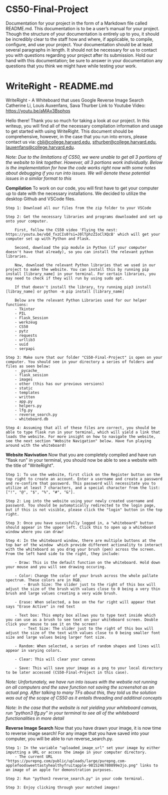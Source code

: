 # CS50-Final-Project
Documentation for your project in the form of a Markdown file called README.md. This documentation is to be a user’s manual for your project. Though the structure of your documentation is entirely up to you, it should be incredibly clear to the staff how and where, if applicable, to compile, configure, and use your project. Your documentation should be at least several paragraphs in length. It should not be necessary for us to contact you with questions regarding your project after its submission. Hold our hand with this documentation; be sure to answer in your documentation any questions that you think we might have while testing your work.

# WriteRight - README.md
WriteRight - A Whiteboard that uses Google Reverse Image Search
Catherine Li, Louis Auxenfans, Sava Thurber
Link to Youtube Video: https://youtu.be/aMAx3Bsphqs

Hello there! Thank you so much for taking a look at our project. In this writeup, you will find all of the necessary compilation information and usage to get started with using WriteRight. This document should be comprehensive, however, in the case that you run into errors, please contact us via: cbli@college.harvard.edu, sthurber@college.harvard.edu, lauxenfans@college.harvard.edu.

*Note: Due to the limitations of CS50, we were unable to get all 3 portions of the website to link together. However, all 3 portions work individually. Below is the implementation for how the code works right now with some notes about debugging if you run into issues. We will denote these potential issues in a similar format to this*

**Compilation**
    To work on our code, you will first have to get your computer up to date with the necessary installations. We decided to utilize the desktop Github and VSCode files. 

    Step 1: Download all our files from the zip folder to your VSCode 
    
    Step 2: Get the necessary libraries and programs downloaded and set up onto your computer.

        First, follow the CS50 video 'Flying the nest: https://youtu.be/vQd_fxzCIs0?si=J0lTphzZIoClXQcB' which will get your computer set up with Python and Flask. 
   
        Second, download the pip module in Python (if your computer doesn't have that already), so you can install the relevant python libraries.
        
        Now, download the relevant Python libraries that we used in our project to make the website. You can install this by running pip install [library_name] in your terminal. For certain libraries, you may need to check if they will run by using sudo apt.

        If that doesn't install the library, try running pip3 install [libray_name] or python -m pip install [library_name]

        Below are the relevant Python Libraries used for our helper functions:
        - Tkinter 
        - PIL
        - Flask_Session
        - werkzeug 
        - CS50
        - pytz 
        - requests 
        - urllib3 
        - uuid
        - serpapi

    Step 3: Make sure that our folder "CS50-Final-Project" is open on your computer. You should see in your directory a series of folders and files as seen below:
        - _pycache_
        - flask_session
        - images
        - other (this has our previous versions)
        - static
        - templates
        - written
        - app.py
        - helpers.py
        - lfg.py
        - reverse_search.py
        - whiteboard.db
        
    Step 4: Assuming that all of these files are correct, you should be able to type flask run in your terminal, which will yield a link that loads the website. For more insight on how to navigate the website, see the next section "Website Navigation" below. Have fun playing around with the whiteboard!

**Website Navivation**
    Now that you are completely compiled and have run "flask run" in your terminal, you should now be able to see a website with the title of "WriteRight".

    Step 1: To use the website, first click on the Register button on the top right to create an account. Enter a username and create a password and re-confirm that password. This password will necessitate you to utilize at least 7 characters, and a special character from the list: ["!", "@", "$", "%", "#", "&"].

    Step 2: Log into the website using your newly created username and password. You should be automatically redirected to the login page, but if this is not visible, please click the "login" button in the top right.

    Step 3: Once you have sucessfully logged in, a "whiteboard" button should appear in the upper left. Click this to open up a whiteboard window where you can draw!

    Step 4: In the whiteboard window, there are multiple buttons at the top bar of the window  which provide different actionality to interact with the whiteboard as you drag your brush (pen) across the screen. From the left hand side to the right, they include:

        - Draw: This is the default function on the whiteboard. Hold down your mouse and you will see drawing occuring.
        
        - Color: Change the color of your brush across the whole pallate spectrum. These colors are in RGB.
            - Brush Size: The slider just to the right of this box will adjust the size of the brush with values close to 0 being a very thin brush and large values creating a very wide brush.

        - Erase: When selected, a box on the far right will appear that says "Erase Active" in red text 

        - Text box: This empty box allows you to type text inside which you can use as a brush to see text on your whiteboard screen. Double click your mouse to see it on the screen!
            - Text Size: The slider just to the right of this box will adjust the size of the text with values close to 0 being smaller font size and large values being larger font size.
        
        - Random: When selected, a series of random shapes and lines will appear in varying colors.

        - Clear: This will clear your canvas

        - Save: This will save your image as a png to your local directory to be later accessed (CS50-Final-Project in this case). 

*Note: Unfortunately, we have run into issues with the webstie not running on all computers and the save function not saving the screenshot as an actual png. After talking to many TFs about this, they told us the solution was out of the scope of CS50 as it entails threading and additinal concepts*

*Note: In the case that the website is not yielding your whiteboard canvas, run "python3 lfg.py" in your terminal to see all of the whiteboard functionalities in more detail*

**Reverse Image Search**
    Now that you have drawn your image, it is now time to reverse image search! For any image that you have saved into your computer, you will be able to run reverse_search.py. 

    Step 1: In the variable "uploaded_image_url" set your image by either imputting a URL or access the image in your computer directory.
        - The current URL "https://purepng.com/public/uploads/large/purepng.com-applefoodsweettastyhealthyfruitapple-9815246780899e3jo.png" links to an image of an apple for demonstration purposes.
    
    Step 2: Run "python3 reverse_search.py" in your code terminal.

    Step 3: Enjoy clicking through your matched images!
    

    
